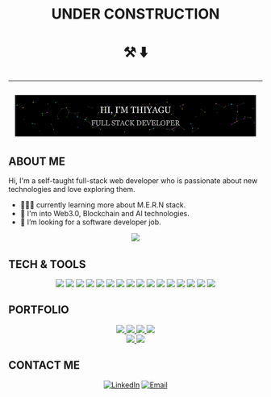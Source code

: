 
<h1 align= "center" >  UNDER CONSTRUCTION
</h1> 
<h1 align= "center" > ⚒️ ⬇️

---

<div align="center">
<img width = "95%" src ="https://raw.githubusercontent.com/thiyagu23/thiyagu23/main/2022-08-27-13-21-26_AdobeExpress.gif" >
</div>

## ABOUT ME

 Hi, I'm a self-taught full-stack web developer who is passionate about new technologies and love exploring them. 

- 🧑🏻‍💻 currently learning more about M.E.R.N stack.
- 🎯 I'm into Web3.0, Blockchain and AI technologies.
- 🏢 I’m looking for a software developer job.



[<div align="center">
<img  width = "140px" src="http://img.shields.io/badge/-Resume-283274?style=flat&logo=read the docs&logoColor=white"></div>](https://github.com/thiyagu23/thiyagu23/raw/main/Resume%20(4).pdf)

## TECH & TOOLS

<div align="center">
<img width = "80px" src = "https://img.shields.io/badge/-HTML5-E34F26?style=flat&logo=html5&logoColor=white"> 
<img width = "70px" src = "https://img.shields.io/badge/-CSS3-1572B6?style=flat&logo=css3&logoColor=white">
<img width = "100px" src="https://img.shields.io/badge/-Bootstrap-7952B3?style=flat&logo=bootstrap&logoColor=white">
<img width = "120px" src="http://img.shields.io/badge/-Tailwind CSS-06B6D4?style=flat&logo=Tailwind CSS&logoColor=white">
<img width = "105px" src="https://img.shields.io/badge/-JavaScript-eed718?style=flat&logo=javascript&logoColor=ffffff">
<img width = "65px" src="https://img.shields.io/badge/-Sass-cc6699?style=flat&logo=sass&logoColor=ffffff">
<img width = "75px" src="https://img.shields.io/badge/-React-000000?style=flat&logo=react&logoColor=00c8ff">
<img width = "100px" src="https://img.shields.io/badge/-MongoDB-4DB33D?style=flat&logo=mongodb&logoColor=FFFFFF">
<img width = "85px" src="https://img.shields.io/badge/-MySQL-F29111?style=flat&logo=mysql&logoColor=FFFFFF">
<img width = "105px" src="https://img.shields.io/badge/-Express.js-787878?style=flat&logo=express&logoColor=white">
<img width = "85px" src="https://img.shields.io/badge/-Node.js-3C873A?style=flat&logo=Node.js&logoColor=white">
<img width = "90px" src="https://img.shields.io/badge/-Firebase-FFA611?style=flat&logo=firebase&logoColor=FFFFFF">
<img width = "52px" src="http://img.shields.io/badge/-Git-F1502F?style=flat&logo=git&logoColor=FFFFFF">
<img width = "80px" src="http://img.shields.io/badge/-Github-000000?style=flat&logo=github&logoColor=FFFFFF">
<img width = "90px" src="http://img.shields.io/badge/-VS%20Code-007ACC?style=flat&logo=visual%20studio%20code&logoColor=white">
<img width = "80px" src="http://img.shields.io/badge/-Heroku-430098?style=flat&logo=heroku&logoColor=white">
</div>

## PORTFOLIO
<div align="center" >
<a href="https://github.com/thiyagu23/tindog">
<img height="120em" src="https://github-readme-stats.vercel.app/api/pin/?username=thiyagu23&repo=tindog&theme=buefy&layout=compact" />
</a>
<a href="https://github.com/thiyagu23/blog-website">
<img height="120em" src="https://github-readme-stats.vercel.app/api/pin/?username=thiyagu23&repo=blog-website&theme=buefy&layout=compact" />
</a>
<a href="https://github.com/thiyagu23/blog-website">
<img height="120em" src="https://github-readme-stats.vercel.app/api/pin/?username=thiyagu23&repo=blog-website&theme=buefy&layout=compact" />
</a>
<a href="https://github.com/thiyagu23/blog-website">
<img height="120em" src="https://github-readme-stats.vercel.app/api/pin/?username=thiyagu23&repo=blog-website&theme=buefy&layout=compact" />
</a>
</div>


<div align="center" >
<a  href="https://github.com/thiyagu23">
  <img height="130em" src="https://github-readme-stats.vercel.app/api?username=thiyagu23&theme=github_dark&show_icons=true" />
  <img height="130em" src="https://github-readme-stats.vercel.app/api/top-langs/?username=thiyagu23&theme=github_dark&layout=compact" />
</a>
</div>



## CONTACT ME

<div align="center">
<a href="https://www.linkedin.com/in/thiyagaraj-m"><img width="21%" alt="LinkedIn" src="https://img.shields.io/badge/LinkedIn-Thiyagaraj M-blue?style=flat-square&logo=linkedin"></a>
<a href="mailto:thiyagaraj1501@gmail.com"><img width="30%" alt="Email" src="https://img.shields.io/badge/Email-thiyagaraj1501@gmail.com-blue?style=flat-square&logo=gmail"></a>
</div>
